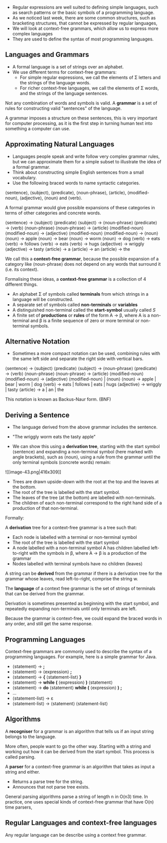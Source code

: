 - Regular expressions are well suited to defining simple languages, such as search patterns or the basic symbols of a programming language. 
- As we noticed last week, there are some common structures, such as bracketing structures, that cannot be expressed by regular languages, 
- We will look at context-free grammars, which allow us to express more complex languages
- They are used to define the syntax of most programming languages. 

## Languages and Grammars

- A formal language is a set of strings over an alphabet. 
- We use different terms for context-free grammars:
	- For simple regular expressions, we call the elements of Σ letters and the strings of the language words. 
	- For richer context-free languages, we call the elements of Σ words, and the strings of the language sentences. 


Not any combination of words and symbols is valid. A **grammar** is a set of rules for constructing valid "sentences" of the language.

A grammar imposes a structure on these sentences, this is very important for computer processing, as it is the first step in turning human text into something a computer can use.

## Approximating Natural Languages

- Languages people speak and write follow very complex grammar rules, but we can approximate them for a simple subset to illustrate the idea of a formal grammar. 
- Think about constructing simple English sentences from a small vocabulary. 
- Use the following braced words to name syntactic categories.

⟨sentence⟩, ⟨subject⟩, ⟨predicate⟩, ⟨noun-phrase⟩, ⟨article⟩, ⟨modified-noun⟩, ⟨adjective⟩, ⟨noun⟩ and ⟨verb⟩.

A formal grammar would give possible expansions of these categories in terms of other categories and concrete words. 

⟨sentence⟩ → ⟨subject⟩ ⟨predicate⟩ 
⟨subject⟩ → ⟨noun-phrase⟩
⟨predicate⟩ → ⟨verb⟩ ⟨noun-phrase⟩
⟨noun-phrase⟩ → ⟨article⟩ ⟨modified-noun⟩
⟨modified-noun⟩ → ⟨adjective⟩ ⟨modified-noun⟩
⟨modified-noun⟩ → ⟨noun⟩
⟨noun⟩ → apple
⟨noun⟩ → bear
⟨noun⟩ → worm
⟨noun⟩ → dog
⟨verb⟩ → eats
⟨verb⟩ → follows
⟨verb⟩ → eats
⟨verb⟩ → hugs
⟨adjective⟩ → wriggly
⟨adjective⟩ → tasty
⟨article⟩ → a
⟨article⟩ → an
⟨article⟩ → the

We call this a **context-free grammar**, because the possible expansion of a category like ⟨noun-phrase⟩ does not depend on any words that surround it (i.e. its context).

Formalising these ideas, a **context-free grammar** is a collection of 4 different things. 

- An alphabet Σ of symbols called **terminals** from which strings in a language will be constructed. 
- A separate set of symbols called **non-terminals** or **variables**
- A distinguished non-terminal called the **start-symbol** usually called *S*
- A finite set of **productions** or **rules** of the form A → β, where A is a non-terminal and β is a finite sequence of zero or more terminal or non-terminal symbols. 

## Alternative Notation

- Sometimes a more compact notation can be used, combining rules with the same left side and separate the right side with vertical bars. 

⟨sentence⟩ → ⟨subject⟩ ⟨predicate⟩
⟨subject⟩ → ⟨noun-phrase⟩
⟨predicate⟩ → ⟨verb⟩ ⟨noun-phrase⟩
⟨noun-phrase⟩ → ⟨article⟩ ⟨modified-noun⟩
⟨modified-noun⟩ → ⟨adjective⟩ ⟨modified-noun⟩ | ⟨noun⟩
⟨noun⟩ → apple | bear | worm | dog
⟨verb⟩ → eats | follows | eats | hugs
⟨adjective⟩ → wriggly | tasty
⟨article⟩ → a | an | the

This notation is known as Backus-Naur form. (BNF)


## Deriving a Sentence

- The language derived from the above grammar includes the sentence.
- "The wriggly worm eats the tasty apple"

- We can show this using a **derivation tree**, starting with the start symbol ⟨sentence⟩ and expanding a non-terminal symbol (here marked with angle brackets), such as ⟨noun⟩, using a rule from the grammar until the only terminal symbols (concrete words) remain:

![[image-43.png|416x309]]

- Trees are drawn upside-down with the root at the top and the leaves at the bottom. 
- The root of the tree is labelled with the start symbol. 
- The leaves of the tree (at the bottom) are labelled with non-terminals. 
- The children of each non-terminal correspond to the right hand side of a production of that non-terminal. 

Formally:

A **derivation** tree for a context-free grammar is a tree such that:
- Each node is labelled with a terminal or non-terminal symbol
- The root of the tree is labelled with the start symbol
- A node labelled with a non-terminal symbol A has children labelled left-to-right with the symbols in β, where A → β is a production of the grammar
- Nodes labelled with terminal symbols have no children (leaves)


A string can be **derived** from the grammar if there is a derivation tree for the grammar whose leaves, read left-to-right, comprise the string w. 

The **language** of a context free grammar is the set of strings of terminals that can be derived from the grammar. 

Derivation is sometimes presented as beginning with the start symbol, and repeatedly expanding non-terminals until only terminals are left.

Because the grammar is context-free, we could expand the braced words in any order, and still get the same response.

## Programming Languages 

Context-free grammars are commonly used to describe the syntax of a programming languages. For example, here is a simple grammar for Java. 

- ⟨statement⟩ → **;**
- ⟨statement⟩ → ⟨expression⟩ **;**
- ⟨statement⟩ → **{** ⟨statement-list⟩ **}**
- ⟨statement⟩ → **while** **(** ⟨expression⟩ **)** ⟨statement⟩
- ⟨statement⟩ → **do** ⟨statement⟩ **while** **(** ⟨expression⟩ **)** **;**
- ...
- ⟨statement-list⟩ → ε
- ⟨statement-list⟩ → ⟨statement⟩ ⟨statement-list⟩

## Algorithms

A **recogniser** for a grammar is an algorithm that tells us if an input string belongs to the language. 

More often, people want to go the other way. Starting with a string and working out how it can be derived from the start symbol. This process is called parsing. 

A **parser** for a context-free grammar is an algorithm that takes as input a string and either. 
- Returns a parse tree for the string. 
- Announces that not parse tree exists. 

General parsing algorithms parse a string of length n in O(n3) time. In practice, one uses special kinds of context-free grammar that have O(n) time parsers,

## Regular Languages and context-free languages

Any regular language can be describe using a context free grammar. 